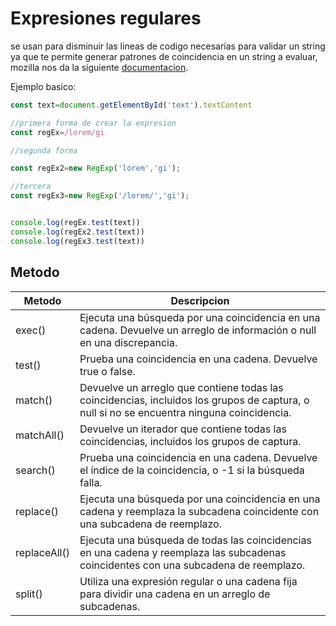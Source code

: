 # Expresiones regulares

se usan para disminuir las lineas de codigo necesarias para validar un string ya que te permite generar patrones de coincidencia en un string a evaluar, mozilla nos da la siguiente [documentacion](https://developer.mozilla.org/es/docs/Web/JavaScript/Guide/Regular_Expressions).

Ejemplo basico:
```javascript
const text=document.getElementById('text').textContent

//primera forma de crear la expresion
const regEx=/lorem/gi

//segunda forma

const regEx2=new RegExp('lorem','gi');

//tercera
const regEx3=new RegExp('/lorem/','gi');


console.log(regEx.test(text))
console.log(regEx2.test(text))
console.log(regEx3.test(text))

```

## Metodo
|Metodo|Descripcion|
|---|---|
|exec()|Ejecuta una búsqueda por una coincidencia en una cadena. Devuelve un arreglo de información o null en una discrepancia.|
|test()|Prueba una coincidencia en una cadena. Devuelve true o false.|
|match()|Devuelve un arreglo que contiene todas las coincidencias, incluidos los grupos de captura, o null si no se encuentra ninguna coincidencia.|
|matchAll()|Devuelve un iterador que contiene todas las coincidencias, incluidos los grupos de captura.|
|search()|Prueba una coincidencia en una cadena. Devuelve el índice de la coincidencia, o -1 si la búsqueda falla.|
|replace()|Ejecuta una búsqueda por una coincidencia en una cadena y reemplaza la subcadena coincidente con una subcadena de reemplazo.|
|replaceAll()|Ejecuta una búsqueda de todas las coincidencias en una cadena y reemplaza las subcadenas coincidentes con una subcadena de reemplazo.|
|split()|Utiliza una expresión regular o una cadena fija para dividir una cadena en un arreglo de subcadenas.|
